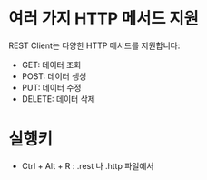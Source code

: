 
# 여러 가지 HTTP 메서드 지원
REST Client는 다양한 HTTP 메서드를 지원합니다:

- GET: 데이터 조회
- POST: 데이터 생성
- PUT: 데이터 수정
- DELETE: 데이터 삭제

# 실행키
- Ctrl + Alt + R : .rest 나 .http 파일에서